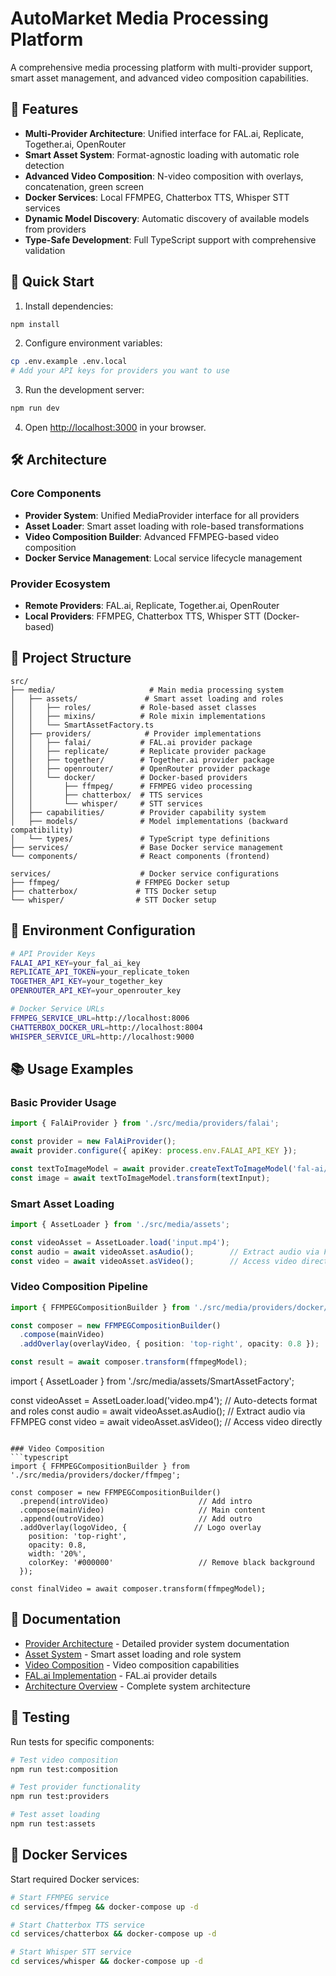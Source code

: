 # AutoMarket Media Processing Platform

A comprehensive media processing platform with multi-provider support, smart asset management, and advanced video composition capabilities.

## 🎯 Features

- **Multi-Provider Architecture**: Unified interface for FAL.ai, Replicate, Together.ai, OpenRouter
- **Smart Asset System**: Format-agnostic loading with automatic role detection
- **Advanced Video Composition**: N-video composition with overlays, concatenation, green screen
- **Docker Services**: Local FFMPEG, Chatterbox TTS, Whisper STT services
- **Dynamic Model Discovery**: Automatic discovery of available models from providers
- **Type-Safe Development**: Full TypeScript support with comprehensive validation

## 🚀 Quick Start

1. Install dependencies:
```bash
npm install
```

2. Configure environment variables:
```bash
cp .env.example .env.local
# Add your API keys for providers you want to use
```

3. Run the development server:
```bash
npm run dev
```

4. Open [http://localhost:3000](http://localhost:3000) in your browser.

## 🛠️ Architecture

### Core Components
- **Provider System**: Unified MediaProvider interface for all providers
- **Asset Loader**: Smart asset loading with role-based transformations
- **Video Composition Builder**: Advanced FFMPEG-based video composition
- **Docker Service Management**: Local service lifecycle management

### Provider Ecosystem
- **Remote Providers**: FAL.ai, Replicate, Together.ai, OpenRouter
- **Local Providers**: FFMPEG, Chatterbox TTS, Whisper STT (Docker-based)

## 📁 Project Structure

```
src/
├── media/                     # Main media processing system
│   ├── assets/               # Smart asset loading and roles
│   │   ├── roles/           # Role-based asset classes
│   │   ├── mixins/          # Role mixin implementations
│   │   └── SmartAssetFactory.ts
│   ├── providers/            # Provider implementations
│   │   ├── falai/           # FAL.ai provider package
│   │   ├── replicate/       # Replicate provider package
│   │   ├── together/        # Together.ai provider package
│   │   ├── openrouter/      # OpenRouter provider package
│   │   └── docker/          # Docker-based providers
│   │       ├── ffmpeg/      # FFMPEG video processing
│   │       ├── chatterbox/  # TTS services
│   │       └── whisper/     # STT services
│   ├── capabilities/        # Provider capability system
│   ├── models/              # Model implementations (backward compatibility)
│   └── types/               # TypeScript type definitions
├── services/                # Base Docker service management
└── components/              # React components (frontend)

services/                    # Docker service configurations
├── ffmpeg/                 # FFMPEG Docker setup
├── chatterbox/             # TTS Docker setup
└── whisper/                # STT Docker setup
```

## 🔧 Environment Configuration

```bash
# API Provider Keys
FALAI_API_KEY=your_fal_ai_key
REPLICATE_API_TOKEN=your_replicate_token
TOGETHER_API_KEY=your_together_key
OPENROUTER_API_KEY=your_openrouter_key

# Docker Service URLs
FFMPEG_SERVICE_URL=http://localhost:8006
CHATTERBOX_DOCKER_URL=http://localhost:8004
WHISPER_SERVICE_URL=http://localhost:9000
```

## 📚 Usage Examples

### Basic Provider Usage
```typescript
import { FalAiProvider } from './src/media/providers/falai';

const provider = new FalAiProvider();
await provider.configure({ apiKey: process.env.FALAI_API_KEY });

const textToImageModel = await provider.createTextToImageModel('fal-ai/flux-pro');
const image = await textToImageModel.transform(textInput);
```

### Smart Asset Loading
```typescript
import { AssetLoader } from './src/media/assets';

const videoAsset = AssetLoader.load('input.mp4');
const audio = await videoAsset.asAudio();        // Extract audio via FFMPEG
const video = await videoAsset.asVideo();        // Access video directly
```

### Video Composition Pipeline
```typescript
import { FFMPEGCompositionBuilder } from './src/media/providers/docker/ffmpeg';

const composer = new FFMPEGCompositionBuilder()
  .compose(mainVideo)
  .addOverlay(overlayVideo, { position: 'top-right', opacity: 0.8 });

const result = await composer.transform(ffmpegModel);
```
import { AssetLoader } from './src/media/assets/SmartAssetFactory';

const videoAsset = AssetLoader.load('video.mp4');  // Auto-detects format and roles
const audio = await videoAsset.asAudio();          // Extract audio via FFMPEG
const video = await videoAsset.asVideo();          // Access video directly
```

### Video Composition
```typescript
import { FFMPEGCompositionBuilder } from './src/media/providers/docker/ffmpeg';

const composer = new FFMPEGCompositionBuilder()
  .prepend(introVideo)                    // Add intro
  .compose(mainVideo)                     // Main content
  .append(outroVideo)                     // Add outro
  .addOverlay(logoVideo, {               // Logo overlay
    position: 'top-right',
    opacity: 0.8,
    width: '20%',
    colorKey: '#000000'                   // Remove black background
  });

const finalVideo = await composer.transform(ffmpegModel);
```

## 📖 Documentation

- [Provider Architecture](./src/media/providers/README.md) - Detailed provider system documentation
- [Asset System](./src/media/assets/roles/README.md) - Smart asset loading and role system
- [Video Composition](./COMPOSITION_BUILDER_REFACTORING.md) - Video composition capabilities
- [FAL.ai Implementation](./FALAI_IMPLEMENTATION_SUMMARY.md) - FAL.ai provider details
- [Architecture Overview](./.taskmaster/docs/prd.txt) - Complete system architecture

## 🧪 Testing

Run tests for specific components:
```bash
# Test video composition
npm run test:composition

# Test provider functionality  
npm run test:providers

# Test asset loading
npm run test:assets
```

## 🐳 Docker Services

Start required Docker services:
```bash
# Start FFMPEG service
cd services/ffmpeg && docker-compose up -d

# Start Chatterbox TTS service
cd services/chatterbox && docker-compose up -d

# Start Whisper STT service  
cd services/whisper && docker-compose up -d
```
